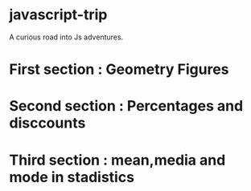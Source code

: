 # javascript-trip
A curious road into Js adventures.

# First section : Geometry Figures


# Second section : Percentages and disccounts 

# Third section : mean,media and mode in stadistics